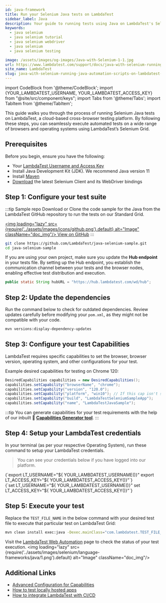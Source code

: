 ```yaml
---
id: java-framework
title: Run your Selenium Java tests on LambdaTest
sidebar_label: Java
description: Your guide to running tests using Java on LambdaTest's Selenium Grid of 3000+ real devices and desktop browsers.
keywords:
  - java selenium
  - java selenium tutorial
  - java selenium webdriver
  - java selenium
  - java selenium testing

image: /assets/images/og-images/Java-with-Selenium-1-1.jpg
url: https://www.lambdatest.com/support/docs/java-with-selenium-running-java-automation-scripts-on-lambdatest-selenium-grid/
site_name: LambdaTest
slug: java-with-selenium-running-java-automation-scripts-on-lambdatest-selenium-grid/
---
```


import CodeBlock from '@theme/CodeBlock';
import {YOUR_LAMBDATEST_USERNAME, YOUR_LAMBDATEST_ACCESS_KEY} from "@site/src/component/keys";
import Tabs from '@theme/Tabs';
import TabItem from '@theme/TabItem';

<script type="application/ld+json"
      dangerouslySetInnerHTML={{ __html: JSON.stringify({
       "@context": "https://schema.org",
        "@type": "BreadcrumbList",
        "itemListElement": [{
          "@type": "ListItem",
          "position": 1,
          "name": "Home",
          "item": "https://www.lambdatest.com"
        },{
          "@type": "ListItem",
          "position": 2,
          "name": "Support",
          "item": "https://www.lambdatest.com/support/docs/"
        },{
          "@type": "ListItem",
          "position": 3,
          "name": "Running Java Automation Testing Scripts On Selenium Grid using TestNG Framework",
          "item": "https://www.lambdatest.com/support/docs/java-with-selenium-running-java-automation-scripts-on-lambdatest-selenium-grid/"
        }]
      })
    }}
></script>
This guide walks you through the process of running Selenium Java tests on LambdaTest, a cloud-based cross-browser testing platform. By following these steps, you can seamlessly execute automated tests on a wide range of browsers and operating systems using LambdaTest’s Selenium Grid.

## Prerequisites
Before you begin, ensure you have the following:

- Your [LambdaTest Username and Access Key](https://accounts.lambdatest.com/)
- Install Java Development Kit (JDK). We recommend Java version 11
- Install [Maven](https://maven.apache.org/)
- [Download](https://www.selenium.dev/downloads/) the latest Selenium Client and its WebDriver bindings

## Step 1: Configure your test suite

:::tip Sample repo
Download or Clone the code sample for the Java from the LambdaTest GitHub repository to run the tests on our Standard Grid.

<a href="https://github.com/LambdaTest/java-selenium-sample" className="github__anchor" target="_blank"><img loading="lazy" src={require('../assets/images/icons/github.png').default} alt="Image" className="doc_img"/> View on GitHub</a>
:::

```bash
git clone https://github.com/LambdaTest/java-selenium-sample.git
cd java-selenium-sample
```

If you are using your own project, make sure you update the **Hub endpoint** in your tests file. By setting up the Hub endpoint, you establish the communication channel between your tests and the browser nodes, enabling effective test distribution and execution.

```java title="Test.java"
public static String hubURL = "https://hub.lambdatest.com/wd/hub";
```

## Step 2: Update the dependencies
Run the command below to check for outdated dependencies. Review updates carefully before modifying your `pom.xml`, as they might not be compatible with your code.

```bash
mvn versions:display-dependency-updates
```

## Step 3: Configure your test Capabilities
LambdaTest requires specific capabilities to set the browser, browser version, operating system, and other configurations for your test.

Example desired capabilities for testing on Chrome 120:

```java title="Test.java"
DesiredCapabilities capabilities = new DesiredCapabilities();
capabilities.setCapability("browserName", "chrome");
capabilities.setCapability("version", "120.0");
capabilities.setCapability("platform", "win10"); // If this cap isn't specified, it will just get the any available one
capabilities.setCapability("build", "LambdaTestSeleniumSampleApp");
capabilities.setCapability("name", "LambdaTestJavaSample");
```

:::tip
You can generate capabilities for your test requirements with the help of our inbuilt :link: **[Capabilities Generator tool](https://www.lambdatest.com/capabilities-generator/)**.
:::

## Step 4: Setup your LambdaTest credentials
In your terminal (as per your respective Operating System), run these command to setup your LambdaTest credentials.
> You can see your credentials below if you have logged into our platform.

<Tabs className="docs__val">
<TabItem value="bash" label="Linux / MacOS" default>
  <div className="lambdatest__codeblock">
    <CodeBlock className="language-bash">
  {`export LT_USERNAME="${ YOUR_LAMBDATEST_USERNAME()}"
export LT_ACCESS_KEY="${ YOUR_LAMBDATEST_ACCESS_KEY()}"`}
  </CodeBlock>
</div>
</TabItem>

<TabItem value="powershell" label="Windows" default>
  <div className="lambdatest__codeblock">
    <CodeBlock className="language-powershell">
  {`set LT_USERNAME="${ YOUR_LAMBDATEST_USERNAME()}"
set LT_ACCESS_KEY="${ YOUR_LAMBDATEST_ACCESS_KEY()}"`}
  </CodeBlock>
</div>
</TabItem>
</Tabs>

## Step 5: Execute your test
Replace the `TEST_FILE_NAME` in the below command with your desired test file to execute that particular test on LambdaTest Grid:
```bash
mvn clean install exec:java -Dexec.mainClass="com.lambdatest.TEST_FILE_NAME" -Dexec.classpathScope=test -e
```

Visit the [LambdaTest Web Automation](https://automation.lambdatest.com/build) page to check the status of your test execution.
<img loading="lazy" src={require('../assets/images/selenium/language-frameworks/java/1.png').default} alt="Image"  className="doc_img"/>

## Additional Links
- [Advanced Configuration for Capabilities](https://www.lambdatest.com/support/docs/selenium-automation-capabilities/)
- [How to test locally hosted apps](https://www.lambdatest.com/support/docs/testing-locally-hosted-pages/)
- [How to integrate LambdaTest with CI/CD](https://www.lambdatest.com/support/docs/integrations-with-ci-cd-tools/)